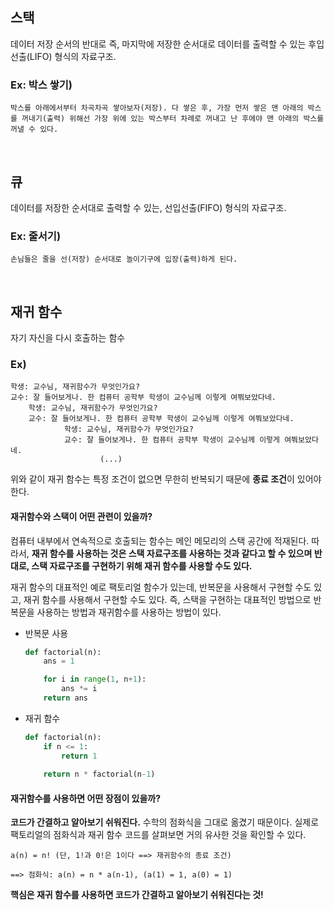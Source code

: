 ## 스택
데이터 저장 순서의 반대로 즉, 마지막에 저장한 순서대로 데이터를 출력할 수 있는 후입선출(LIFO) 형식의 자료구조.

### Ex: 박스 쌓기)
    박스를 아래에서부터 차곡차곡 쌓아보자(저장). 다 쌓은 후, 가장 먼저 쌓은 맨 아래의 박스를 꺼내기(출력) 위해선 가장 위에 있는 박스부터 차례로 꺼내고 난 후에야 맨 아래의 박스를 꺼낼 수 있다.


<br>

## 큐 
데이터를 저장한 순서대로 출력할 수 있는, 선입선출(FIFO) 형식의 자료구조.

### Ex: 줄서기)
    손님들은 줄을 선(저장) 순서대로 놀이기구에 입장(출력)하게 된다.  

<br>

## 재귀 함수
자기 자신을 다시 호출하는 함수

### Ex)
    학생: 교수님, 재귀함수가 무엇인가요?
    교수: 잘 들어보게나. 한 컴퓨터 공학부 학생이 교수님께 이렇게 여쭤보았다네.
        학생: 교수님, 재귀함수가 무엇인가요?
        교수: 잘 들어보게나. 한 컴퓨터 공학부 학생이 교수님께 이렇게 여쭤보았다네.
                학생: 교수님, 재귀함수가 무엇인가요?
                교수: 잘 들어보게나. 한 컴퓨터 공학부 학생이 교수님께 이렇게 여쭤보았다네.
                        (...)

위와 같이 재귀 함수는 특정 조건이 없으면 무한히 반복되기 때문에 **종료 조건**이 있어야 한다.

#### 재귀함수와 스택이 어떤 관련이 있을까?

컴퓨터 내부에서 연속적으로 호출되는 함수는 메인 메모리의 스택 공간에 적재된다.
따라서, **재귀 함수를 사용하는 것은 스택 자료구조를 사용하는 것과 같다고 할 수 있으며
반대로, 스택 자료구조를 구현하기 위해 재귀 함수를 사용할 수도 있다.**

재귀 함수의 대표적인 예로 팩토리얼 함수가 있는데, 반복문을 사용해서 구현할 수도 있고,
재귀 함수를 사용해서 구현할 수도 있다. 즉, 스택을 구현하는 대표적인 방법으로 반복문을
사용하는 방법과 재귀함수를 사용하는 방법이 있다.

- 반복문 사용
    ``` python
    def factorial(n):
        ans = 1

        for i in range(1, n+1):
            ans *= i
        return ans
    ```

- 재귀 함수
    ```python
    def factorial(n):
        if n <= 1:
            return 1
        
        return n * factorial(n-1)
    ```


#### 재귀함수를 사용하면 어떤 장점이 있을까? 

**코드가 간결하고 알아보기 쉬워진다.**
수학의 점화식을 그대로 옮겼기 때문이다.
실제로 팩토리얼의 점화식과 재귀 함수 코드를 살펴보면 거의 유사한 것을 확인할 수 있다.

    a(n) = n! (단, 1!과 0!은 1이다 ==> 재귀함수의 종료 조건)
    
    ==> 점화식: a(n) = n * a(n-1), (a(1) = 1, a(0) = 1)

**핵심은 재귀 함수를 사용하면 코드가 간결하고 알아보기 쉬워진다는 것!**
